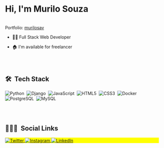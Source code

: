 <h1 align="left">Hi, I'm Murilo Souza</h1>
<br>
Portfolio: <a href="https://murilosav.github.io/portfolio/">murilosav</a>

- 👨‍💻 Full Stack Web Developer

- 🏠 I'm available for freelancer

<br><br>

## 🛠 &nbsp;Tech Stack

![Python](https://img.shields.io/badge/-Python-05122A?style=flat&logo=python)&nbsp;
![Django](https://img.shields.io/badge/-Django-05122A?style=flat&logo=django)&nbsp;
![JavaScript](https://img.shields.io/badge/-JavaScript-05122A?style=flat&logo=javascript)&nbsp;
![HTML5](https://img.shields.io/badge/-HTML-05122A?style=flat&logo=HTML5)&nbsp;
![CSS3](https://img.shields.io/badge/-CSS-05122A?style=flat&logo=CSS3&logoColor=1572B6)&nbsp;
![Docker](https://img.shields.io/badge/-Docker-05122A?style=flat&logo=docker)&nbsp;
![PostgreSQL](https://img.shields.io/badge/-PostgreSQL-05122A?style=flat&logo=postgresql)&nbsp;
![MySQL](https://img.shields.io/badge/-MySQL-05122A?style=flat&logo=mysql)&nbsp;


<br><br>

## 👨🏽‍🦲 &nbsp;Social Links

<p align="left" style="background:yellow">
<a href="https://twitter.com/savitarx" target="_blank">
  <img align="center" src="https://img.shields.io/badge/-savitarx-05122A?style=flat&logo=twitter" alt="Twitter"/>  
</a>
<a href="https://www.instagram.com/murilo.sav/" target="_blank">
  <img align="center" src="https://img.shields.io/badge/-murilo.sav-05122A?style=flat&logo=instagram" alt="Instagram"/>
</a>
 <a href="https://www.linkedin.com/in/murilosav/" target="_blank">
  <img align="center" src="https://img.shields.io/badge/-murilodeosouza-05122A?style=flat&logo=linkedin" alt="LinkedIn"/>
</a>
</p>
